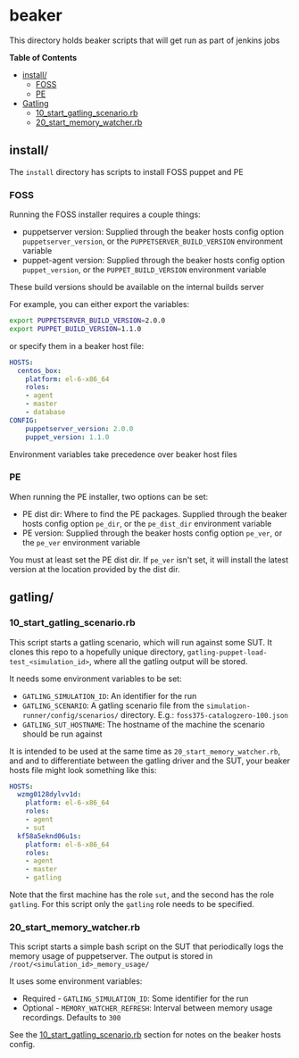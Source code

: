 # beaker
This directory holds beaker scripts that will get run as part of jenkins jobs

**Table of Contents**

  * [install/](#install)
    * [FOSS](#foss)
    * [PE](#pe)
  * [Gatling](#gatling)
    * [10_start_gatling_scenario.rb](#10_start_gatling_scenariorb)
    * [20_start_memory_watcher.rb](#20_start_memory_watcherrb)

## install/
The `install` directory has scripts to install FOSS puppet and PE

### FOSS
Running the FOSS installer requires a couple things:
* puppetserver version: Supplied through the beaker hosts config option `puppetserver_version`, or the
  `PUPPETSERVER_BUILD_VERSION` environment variable
* puppet-agent version: Supplied through the beaker hosts config option `puppet_version`, or the
  `PUPPET_BUILD_VERSION` environment variable

These build versions should be available on the internal builds server

For example, you can either export the variables:
```bash
export PUPPETSERVER_BUILD_VERSION=2.0.0
export PUPPET_BUILD_VERSION=1.1.0
```

or specify them in a beaker host file:
```yaml
HOSTS:
  centos_box:
    platform: el-6-x86_64
    roles:
    - agent
    - master
    - database
CONFIG:
    puppetserver_version: 2.0.0
    puppet_version: 1.1.0
```

Environment variables take precedence over beaker host files

### PE
When running the PE installer, two options can be set:
* PE dist dir: Where to find the PE packages. Supplied through the beaker hosts config option `pe_dir`, or the
  `pe_dist_dir` environment variable
* PE version: Supplied through the beaker hosts config option `pe_ver`, or the
  `pe_ver` environment variable

You must at least set the PE dist dir. If `pe_ver` isn't set, it will install the latest version at the location provided by the dist dir.

## gatling/
### 10_start_gatling_scenario.rb
This script starts a gatling scenario, which will run against some SUT. It clones this repo to a hopefully unique directory, `gatling-puppet-load-test_<simulation_id>`, where all the gatling output will be stored.

It needs some environment variables to be set:
* `GATLING_SIMULATION_ID`: An identifier for the run
* `GATLING_SCENARIO`: A gatling scenario file from the `simulation-runner/config/scenarios/` directory. E.g.: `foss375-catalogzero-100.json`
* `GATLING_SUT_HOSTNAME`: The hostname of the machine the scenario should be run against

It is intended to be used at the same time as `20_start_memory_watcher.rb`, and and to differentiate between the gatling driver and the SUT, your beaker hosts file might look something like this:

```yaml
HOSTS:
  wzmg0128dylvv1d:
    platform: el-6-x86_64
    roles:
    - agent
    - sut
  kf58a5eknd06u1s:
    platform: el-6-x86_64
    roles:
    - agent
    - master
    - gatling
```

Note that the first machine has the role `sut`, and the second has the role `gatling`. For this script only the `gatling` role needs to be specified.

### 20_start_memory_watcher.rb
This script starts a simple bash script on the SUT that periodically logs the memory usage of puppetserver. The output is stored in `/root/<simulation_id>_memory_usage/`

It uses some environment variables:
* Required - `GATLING_SIMULATION_ID`: Some identifier for the run
* Optional - `MEMORY_WATCHER_REFRESH`: Interval between memory usage recordings. Defaults to `300`

See the [10_start_gatling_scenario.rb](#10_start_gatling_scenariorb) section for notes on the beaker hosts config.
